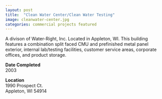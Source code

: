 ```yaml
---
layout: post
title:  "Clean Water Center/Clean Water Testing"
image: cleanwater-center.jpg
categories: commercial projects featured
---
```


A divison of Water-Right, Inc. Located in Appleton, WI. This building features a combination split faced CMU and prefinished metal panel exterior, internal lab/testing facilities, customer service areas, corporate offices, and product storage.

**Date Completed**  
2003

**Location**  
1990 Prospect Ct.  
Appleton, WI 54914